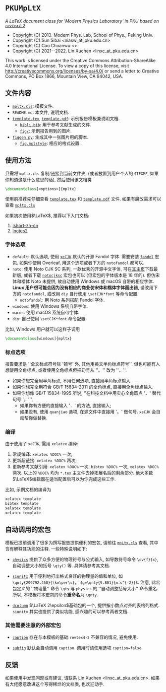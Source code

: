 # `PKUMpLtX`
*A LaTeX document class for 'Modern Physics Laboratory' in PKU based on [`revtex4-2`](https://www.ctan.org/pkg/revtex)*

+ Copyright (C) 2013. Modern Phys. Lab, School of Phys., Peking Univ.
+ Copyright (C) Sun Sibai <niasw_at_pku.edu.cn>
+ Copyright (C) Cao Chuanwu <>
+ Copyright (C) 2021--2022. Lin Xuchen <linxc_at_pku.edu.cn>

This work is licensed under the Creative Commons Attribution-ShareAlike 4.0 International
License. To view a copy of this license, visit http://creativecommons.org/licenses/by-sa/4.0/
or send a letter to Creative Commons, PO Box 1866, Mountain View, CA 94042, USA.

## 文件内容

+ [`mpltx.cls`](mpltx.cls): 模板文件.
+ `README.md`: 本文件, 说明文档.
+ [`template.tex`](template.tex), [`template.pdf`](template.pdf): 示例报告模板兼说明文档.
  + [`bibli.bib`](bibli.bib): 用于参考文献生成的文件.
  + [`fig/`](fig/): 示例报告用到的图片.
+ [`figgen.py`](figgen.py): 生成其中一张图片用的脚本.
  + [`fig.mplstyle`](fig.mplstyle): 相应的格式设置.

## 使用方法

只需将 `mpltx.cls` 复制/链接到当前文件夹, (或者放置到用户个人的 `$TEXMF`, 如果你知道这是什么意思的话), 然后使用该文档类
```latex
\documentclass[<options>]{mpltx}
```
使用前推荐先仔细查看 [`template.tex`](template.tex) 和 [`template.pdf`](template.pdf) 文件.
如果有魔改需求可以查看 [`mpltx.cls`](mpltx.cls)

如果初次使用$\LaTeX$, 推荐以下入门文档:
1. [lshort-zh-cn](http://mirrors.ctan.org/info/lshort/chinese/lshort-zh-cn.pdf) 
2. [lnotes2](https://github.com/huangxg/lnotes/blob/master/lnotes2.pdf)

### 字体选项
+ `default`: 默认选项, 使用 [`xeCJK`](https://www.ctan.org/pkg/xecjk) 默认的开源 Fandol 字体.
  需要安装 [`fandol`](https://www.ctan.org/pkg/fandol) 宏包. 如果你使用 Overleaf, 用这个选项或者下方的 `notofandol` 都可以.
+ `noto`: 使用 Noto CJK SC 系列, 一款优秀的开源中文字体, 可在[其主页](https://github.com/googlefonts/noto-cjk/releases)下载最新版,
  或者下载 [`notocjksc`](https://www.ctan.org/pkg/notocjksc) 宏包也可以 (但宏包的字体版本是 18 年的).
  但仿宋体和楷体 Noto 未提供, 故自动使用 Windows 或 macOS 自带的相应字体. **Linux 用户很可能会因为没有相应的商业仿宋体和楷体字体而出错**, 请改用下方的 `notofandol`, 或改用 `diy` 自行使用 `\setCJK*font` 等命令配置.
  + `notofandol`: 用 Noto 系列搭配 Fandol 字体.
+ `windows`: 使用 Windows 系统自带字体.
+ `macos`: 使用 macOS 系统自带字体.
+ `diy`: 自己使用 `\setCJK*font` 命令配置.

比如, Windows 用户就可以这样子调用
```latex
\documentclass[windows]{mpltx}
```

### 标点选项
报告要求是 ''全文标点符号除 '顿号' 外, 其他用英文半角标点符号''.
但也可能有人想使用全角标点, 或者使用全角标点但把句号从 ''。'' 改为 ''．''.
+ 如果你想完全用半角标点, 不用任何选项, 直接用半角标点输入.
+ 如果你想完全用符合 GB/T 15834-2011 的全角标点, 直接用全角标点输入.
+ 如果你想像 GB/T 15834-1995 所说, ''在科技文档中用实心全角圆点 '．' 替代句号 '。''', 
  + 如果你有方便的直接输入 '．' 的方法, 直接输入;
  + 如果没有, 使用 `quanjiao` 选项, 在源文件中直接用 '。' 做句号.
    `xeCJK` 会自动帮你做替换.

### 编译
由于使用了 `xeCJK`, 需用 `xelatex` 编译:
1. 常规编译: `xelatex %DOC%` 一次;
2. 更新超链接: `xelatex %DOC%` 两次;
3. 更新参考文献引用: `xelatex %DOC%` 一次, `bibtex %DOC%` 一次, `xelatex %DOC%` 两次.
以上的 `%DOC%` 均为 `*.tex` 主文件去掉拓展名后的剩余部分.
绝大多数$\LaTeX$编辑器在适当配置后可以为你完成这些工作.

比如, 示例文档的编译为
```bash
xelatex template
bibtex template
xelatex template
xelatex template
```

## 自动调用的宏包

模板已提前调用了很多为撰写报告提供便利的宏包, 请前往 [`mpLtx.cls`](mpltx.cls) 查看, 其中含有解释其功能的注释.
一些特殊说明如下:

+ [`physics`](https://www.ctan.org/pkg/physics) 提供了众多方便的物理符号与公式输入,
如导数符号命令 `\dv{f}{x}`, 自动调整大小的括号 `\qty()` 等.
具体请参考其文档.

+ [`siunitx`](https://www.ctan.org/pkg/siunitx) 用于便利地打出格式良好的物理量的值和单位, 如 `\qnty{299792.458}{\km\per\s}`， `$g=\qnty{9.801}{m.s^{-2}}$`.
注意, 此宏包定义的 ''物理量'' 命令 `\qty` 与 `physics` 的 ''自动调整括号大小'' 命令重名.
所以, 本模板将本宏包的命令**重命名**为 `\qnty`.

+ [`dcolumn`](https://www.ctan.org/pkg/dcolumn) $\LaTeX 2\epsilon$基础包的一个, 提供按小数点对齐的表格列格式.
`siunitx` 其实也提供了类似功能, 感兴趣的可以参考两者文档.

### 其他需要注意的外部宏包

+ [`caption`](https://www.ctan.org/pkg/caption) 存在与本模板的基础 `revtex4-2` 不兼容的情况, 避免使用.

+ [`subfig`](https://www.ctan.org/pkg/subfig) 默认会自动调用 `caption`.
调用时请使用选项 `caption=false`.

## 反馈

如果使用中发现问题或有建议, 请联系 Lin Xuchen <linxc_at_pku.edu.cn>.
如果有大佬愿意改进这个写得稀烂的文档类, 也欢迎动手.
